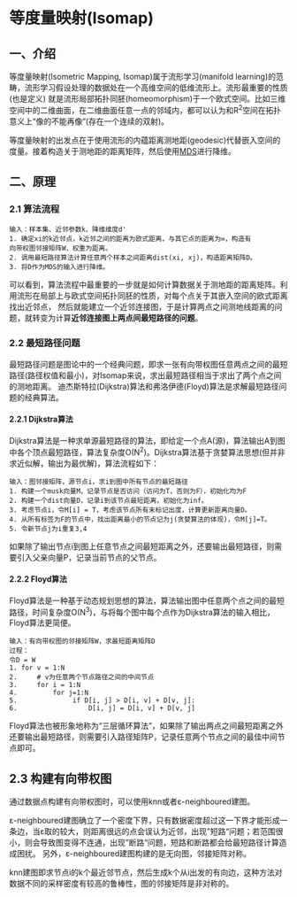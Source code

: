 # 等度量映射(Isomap)
## 一、介绍
等度量映射(Isometric Mapping, Isomap)属于流形学习(manifold learning)的范畴，流形学习假设处理的数据处在一个高维空间的低维流形上。流形最重要的性质(也是定义)
就是流形局部拓扑同胚(homeomorphism)于一个欧式空间。比如三维空间中的二维曲面，在二维曲面任意一点的邻域内，都可以认为和R<sup>2</sup>空间在拓扑意义上“像的不能再像”(存在一个连续的双射)。

等度量映射的出发点在于使用流形的内蕴距离测地距(geodesic)代替嵌入空间的度量。接着构造关于测地距的距离矩阵，然后使用[MDS](../docs/MDS.md)进行降维。

## 二、原理
### 2.1 算法流程
```
输入：样本集、近邻参数k、降维维度d'
1. 确定xi的k近邻点，k近邻之间的距离为欧式距离，与其它点的距离为∞，构造有
向带权图邻接矩阵W，权重为距离。
2. 调用最短路径算法计算任意两个样本之间距离dist(xi, xj)，构造距离矩阵D。
3. 将D作为MDS的输入进行降维。

```
可以看到，算法流程中最重要的一步就是如何计算数据关于测地距的距离矩阵。利用流形在局部上与欧式空间拓扑同胚的性质，对每个点关于其嵌入空间的欧式距离找出近邻点，
然后就能建立一个近邻连接图，于是计算两点之间测地线距离的问题，就转变为计算**近邻连接图上两点间最短路径的问题**。


### 2.2 最短路径问题
最短路径问题是图论中的一个经典问题，即求一张有向带权图任意两点之间的最短路径(路径权值和最小)，对Isomap来说，求出最短路径相当于求出了两个点之间的测地距离。
迪杰斯特拉(Dijkstra)算法和弗洛伊德(Floyd)算法是求解最短路径问题的经典算法。

#### 2.2.1 Dijkstra算法
Dijkstra算法是一种求单源最短路径的算法，即给定一个点A(源)，算法输出A到图中各个顶点最短路径，算法复杂度O(N<sup>2</sup>)。Dijkstra算法基于贪婪算法思想(但并非求近似解，输出为最优解)，算法流程如下：
```
输入：图邻接矩阵，源节点i，求i到图中所有节点的最短路径
1. 构建一个musk向量M，记录节点是否访问（访问为T，否则为F），初始化均为F
2. 构建一个dist向量D，记录i到该节点最短距离，初始化为inf。
3. 考虑节点i，令M[i] = T，考虑该节点所有未标记出度，计算更新距离向量D。
4. 从所有标签为F的节点中，找出距离最小的节点记为j(贪婪算法的体现)，令M[j]=T。
5. 令新节点j为i重复3,4
```
如果除了输出节点i到图上任意节点之间最短距离之外，还要输出最短路径，则需要引入父亲向量P，记录当前节点的父节点。

#### 2.2.2 Floyd算法
Floyd算法是一种基于动态规划思想的算法，算法输出图中任意两个点之间的最短路径，时间复杂度O(N<sup>3</sup>)，与将每个图中每个点作为Dijkstra算法的输入相比，Floyd算法更简便。

```
输入：有向带权图的邻接矩阵W，求最短距离矩阵D
过程：
令D = W
1. for v = 1:N
2.     # v为任意两个节点路径之间的中间节点
3.     for i = 1:N
4.         for j=1:N
5.              if D[i, j] > D[i, v] + D[v, j]:
6.                  D[i, j] = D[i, v] + D[v, j]            

```
Floyd算法也被形象地称为“三层循环算法”，如果除了输出两点之间最短距离之外还要输出最短路径，则需要引入路径矩阵P，记录任意两个节点之间的最佳中间节点即可。

## 2.3 构建有向带权图
通过数据点构建有向带权图时，可以使用knn或者ε-neighboured建图。

ε-neighboured建图确立了一个密度下界，只有数据密度超过这一下界才能形成一条边，当ε取的较大，则距离很远的点会误认为近邻，出现”短路“问题；若范围很小，则会导致图变得不连通，出现”断路“问题，短路和断路都会给最短路径计算造成困扰。
另外，ε-neighboured建图构建的是无向图，邻接矩阵对称。

knn建图即求节点i的k个最近邻节点，然后生成k个从i出发的有向边，这种方法对数据不同的采样密度有较高的鲁棒性，图的邻接矩阵是非对称的。



